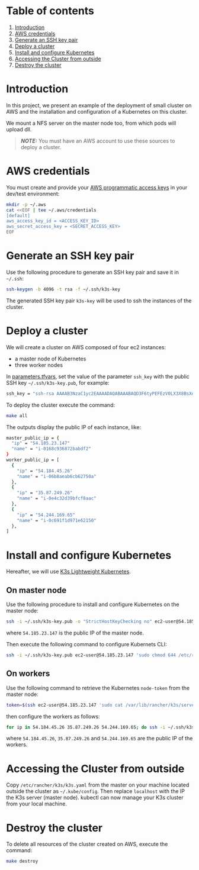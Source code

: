 # Table of contents

1. [Introduction](#introduction)
2. [AWS credentials](#aws-credentials)
3. [Generate an SSH key pair](#generate-an-ssh-key-pair)
4. [Deploy a cluster](#deploy-a-cluster)
5. [Install and configure Kubernetes](#install-and-configure-kubernetes)
6. [Accessing the Cluster from outside](#accessing-the-cluster-from-outside)
7. [Destroy the cluster](#destroy-the-cluster)

# Introduction <a name="introduction"></a>

In this project, we present an example of the deployment of small cluster on AWS and the installation and configuration
of a Kubernetes on this cluster.

We mount a NFS server on the master node too, from which pods will upload dll.

> **_NOTE:_** You must have an AWS account to use these sources to deploy a cluster.

# AWS credentials <a name="aws-credentials"></a>

You must create and provide
your [AWS programmatic access keys](https://docs.aws.amazon.com/general/latest/gr/aws-sec-cred-types.html#access-keys-and-secret-access-keys)
in your dev/test environment:

```bash
mkdir -p ~/.aws
cat <<EOF | tee ~/.aws/credentials
[default]
aws_access_key_id = <ACCESS_KEY_ID>
aws_secret_access_key = <SECRET_ACCESS_KEY>
EOF
```

# Generate an SSH key pair <a name="generate-an-ssh-key-pair"></a>

Use the following procedure to generate an SSH key pair and save it in `~/.ssh`:

```bash
ssh-keygen -b 4096 -t rsa -f ~/.ssh/k3s-key
```

The generated SSH key pair `k3s-key` will be used to ssh the instances of the cluster.

# Deploy a cluster <a name="deploy-a-cluster"></a>

We will create a cluster on AWS composed of four ec2 instances:

* a master node of Kubernetes
* three worker nodes

In [parameters.tfvars](parameters.tfvars), set the value of the parameter `ssh_key` with the public SSH
key `~/.ssh/k3s-key.pub`, for example:

```bash
ssh_key = "ssh-rsa AAAAB3NzaC1yc2EAAAADAQABAAABAQD3F6tyPEFEzV0LX3X8BsXdMsQz1x2cEikKDEY0aIj41qgxMCP/iteneqXSIFZBp5vizPvaoIR3Um9xK7PGoW8giupGn+EPuxIA4cDM4vzOqOkiMPhz5XK0whEjkVzTo4+S0puvDZuwIsdiW9mxhJc7tgBNL0cYlWSYVkz4G/fslNfRPW5mYAM49f4fhtxPb5ok4Q2Lg9dPKVHO/Bgeu5woMc7RY0p1ej6D4CKFE6lymSDJpW0YHX/wqE9+cfEauh7xZcG0q9t2ta6F6fmX0agvpFyZo8aFbXeUBr7osSCJNgvavWbM/06niWrOvYX2xwWdhXmXSrbX8ZbabVohBK41 email@example.com"
```

To deploy the cluster execute the command:

```bash
make all
```

The outputs display the public IP of each instance, like:

```bash
master_public_ip = {
  "ip" = "54.185.23.147"
  "name" = "i-0168c936872babdf2"
}
worker_public_ip = [
  {
    "ip" = "54.184.45.26"
    "name" = "i-06b8aeab6cb62750a"
  },
  {
    "ip" = "35.87.249.26"
    "name" = "i-0e4c32d39bfcf8aac"
  },
  {
    "ip" = "54.244.169.65"
    "name" = "i-0c691f1d971e62150"
  },
]
```

# Install and configure Kubernetes <a name="install-and-configure-kubernetes"></a>

Hereafter, we will use [K3s Lightweight Kubernetes](https://rancher.com/docs/k3s/latest/en/).

## On master node

Use the following procedure to install and configure Kubernetes on the master node:

```bash
ssh -i ~/.ssh/k3s-key.pub -o "StrictHostKeyChecking no" ec2-user@54.185.23.147 'curl -sfL https://get.k3s.io | INSTALL_K3S_EXEC="--tls-san 54.185.23.147" sh -'
```

where `54.185.23.147` is the public IP of the master node.

Then execute the following command to configure Kubernets CLI:

```bash
ssh -i ~/.ssh/k3s-key.pub ec2-user@54.185.23.147 'sudo chmod 644 /etc/rancher/k3s/k3s.yaml ; mkdir -p ~/.kube ; cp /etc/rancher/k3s/k3s.yaml ~/.kube/config'
```

## On workers

Use the following command to retrieve the Kubernetes `node-token` from the master node:

```bash
token=$(ssh ec2-user@54.185.23.147 'sudo cat /var/lib/rancher/k3s/server/node-token')
```

then configure the workers as follows:

```bash
for ip in 54.184.45.26 35.87.249.26 54.244.169.65; do ssh -i ~/.ssh/k3s-key.pub -o "StrictHostKeyChecking no" ec2-user@$ip "curl -sfL https://get.k3s.io | K3S_URL=https://54.185.23.147:6443 K3S_TOKEN=$token sh -"; done
```

where `54.184.45.26`, `35.87.249.26` and `54.244.169.65` are the public IP of the workers.

# Accessing the Cluster from outside <a name="accessing-the-cluster-from-outside"></a>

Copy `/etc/rancher/k3s/k3s.yaml` from the master on your machine located outside the cluster as `~/.kube/config`. Then
replace `localhost` with the IP the K3s server (master node). kubectl can now manage your K3s cluster from your local
machine.

# Destroy the cluster <a name="Destroy the cluster"></a>

To delete all resources of the cluster created on AWS, execute the command:

```bash
make destroy
```